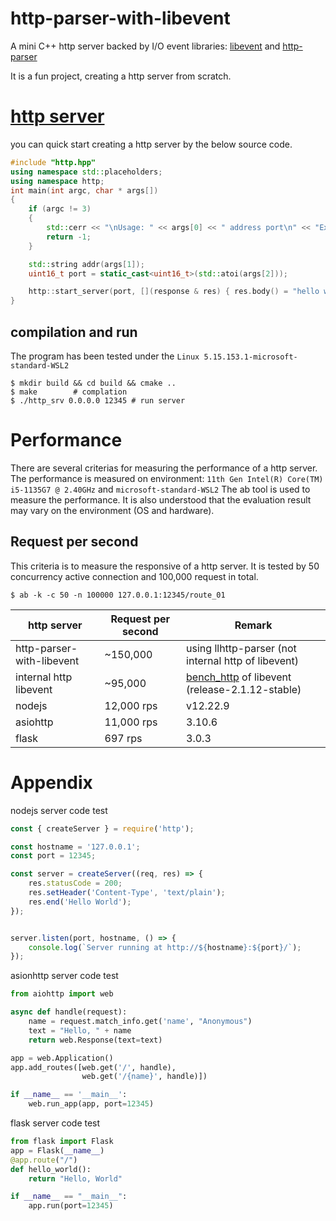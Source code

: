 # http-parser-with-libevent
A mini C++ http server backed by I/O event libraries: [libevent](https://github.com/libevent/libevent) and [http-parser](https://github.com/nodejs/llhttp)

It is a fun project, creating a http server from scratch. 

# [http server](https://github.com/avble/http-parser-with-libevent/)

you can quick start creating a http server by the below source code.

``` cpp
#include "http.hpp"
using namespace std::placeholders;
using namespace http;
int main(int argc, char * args[])
{
    if (argc != 3)
    {
        std::cerr << "\nUsage: " << args[0] << " address port\n" << "Example: \n" << args[0] << " 0.0.0.0 12345" << std::endl;
        return -1;
    }

    std::string addr(args[1]);
    uint16_t port = static_cast<uint16_t>(std::atoi(args[2]));

    http::start_server(port, [](response & res) { res.body() = "hello world\n"; });
}
```

## compilation and run
The program has been tested under the `Linux 5.15.153.1-microsoft-standard-WSL2`
``` shell
$ mkdir build && cd build && cmake ..
$ make        # complation
$ ./http_srv 0.0.0.0 12345 # run server
```

# Performance
There are several criterias for measuring the performance of a http server.
The performance is measured on environment: `11th Gen Intel(R) Core(TM) i5-1135G7 @ 2.40GHz` and `microsoft-standard-WSL2`
The ab tool is used to measure the performance. It is also understood that the evaluation result may vary on the environment (OS and hardware). 

## Request per second
This criteria is to measure the responsive of a http server.
It is tested by 50 concurrency active connection and 100,000 request in total.
``` shell
$ ab -k -c 50 -n 100000 127.0.0.1:12345/route_01
```

| http server | Request per second | Remark |
|----|----|----|
| http-parser-with-libevent  |      ~150,000      |  using llhttp-parser (not internal http of libevent) |
| internal http libevent  |      ~95,000      |  [bench_http](https://github.com/libevent/libevent/blob/master/test/bench_http.c) of libevent (release-2.1.12-stable) |
| nodejs   |    12,000 rps  | v12.22.9 |
| asiohttp | 11,000 rps | 3.10.6 |
| flask   | 697 rps | 3.0.3 |

# Appendix
nodejs server code test
``` javascript
const { createServer } = require('http');

const hostname = '127.0.0.1';
const port = 12345;

const server = createServer((req, res) => {
    res.statusCode = 200;
    res.setHeader('Content-Type', 'text/plain');
    res.end('Hello World');
});


server.listen(port, hostname, () => {
    console.log(`Server running at http://${hostname}:${port}/`);
});
```

asionhttp server code test
``` python
from aiohttp import web

async def handle(request):
    name = request.match_info.get('name', "Anonymous")
    text = "Hello, " + name
    return web.Response(text=text)

app = web.Application()
app.add_routes([web.get('/', handle),
                web.get('/{name}', handle)])

if __name__ == '__main__':
    web.run_app(app, port=12345)
```

flask server code test
``` python
from flask import Flask
app = Flask(__name__)
@app.route("/")
def hello_world():
    return "Hello, World"

if __name__ == "__main__":
    app.run(port=12345)
```
